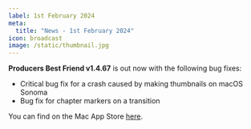 ```yaml
---
label: 1st February 2024
meta:
  title: "News - 1st February 2024"
icon: broadcast
image: /static/thumbnail.jpg
---
```


**Producers Best Friend v1.4.67** is out now with the following bug fixes:

- Critical bug fix for a crash caused by making thumbnails on macOS Sonoma
- Bug fix for chapter markers on a transition

You can find on the Mac App Store [here](https://apps.apple.com/us/app/producers-best-friend/id688519794?mt=12).